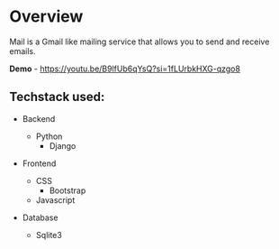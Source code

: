 # Overview

Mail is a Gmail like mailing service that allows you to send and receive emails.

**Demo** - https://youtu.be/B9lfUb6qYsQ?si=1fLUrbkHXG-qzgo8

## Techstack used:
- Backend
  - Python
    - Django

- Frontend
  - CSS
    - Bootstrap
  - Javascript

- Database
   - Sqlite3
